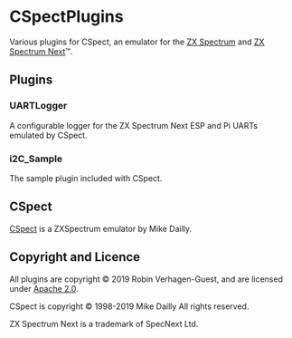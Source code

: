 # CSpectPlugins
Various plugins for CSpect, an emulator for the [ZX Spectrum](https://en.wikipedia.org/wiki/ZX_Spectrum) and [ZX Spectrum Next](https://www.specnext.com/about/)™.

## Plugins
### UARTLogger
A configurable logger for the ZX Spectrum Next ESP and Pi UARTs emulated by CSpect.

### i2C_Sample
The sample plugin included with CSpect.

## CSpect
[CSpect](http://www.cspect.org/) is a ZXSpectrum emulator by Mike Dailly. 

## Copyright and Licence
All plugins are copyright © 2019 Robin Verhagen-Guest, and are licensed under [Apache 2.0](https://github.com/Threetwosevensixseven/CSpectPlugins/blob/master/LICENSE).

CSpect is copyright © 1998-2019 Mike Dailly All rights reserved.

ZX Spectrum Next is a trademark of SpecNext Ltd.
